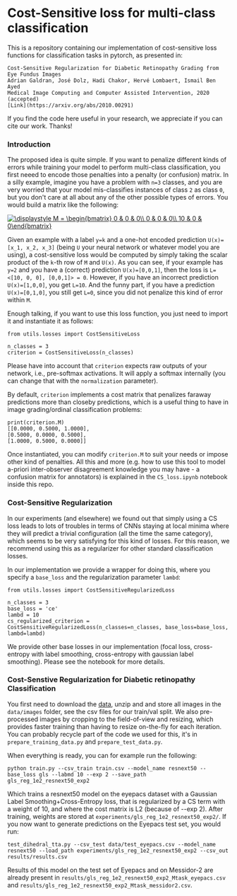 # Cost-Sensitive loss for multi-class classification
This is a repository containing our implementation of cost-sensitive loss functions for classification tasks in pytorch, as presented in:

```
Cost-Sensitive Regularization for Diabetic Retinopathy Grading from Eye Fundus Images
Adrian Galdran, José Dolz, Hadi Chakor, Hervé Lombaert, Ismail Ben Ayed
Medical Image Computing and Computer Assisted Intervention, 2020 (accepted)
[Link](https://arxiv.org/abs/2010.00291)
```

If you find the code here useful in your research, we appreciate if you can cite our work. Thanks!

### Introduction

The proposed idea is quite simple. If you want to penalize different kinds of errors while training your model to perform multi-class classification, you first neeed to encode those penalties into a penalty (or confusion) matrix. In a silly example, imagine you have a problem with `n=3` classes, and you are very worried that your model mis-classifies instances of class `2` as class `0`, but you don't care at all about any of the other possible types of errors. You would build a matrix like the following:

<a href="https://www.codecogs.com/eqnedit.php?latex=\displaystyle&space;M&space;=&space;\begin{bmatrix}&space;0&space;&&space;0&space;&&space;0\\&space;0&space;&&space;0&space;&&space;0\\&space;10&space;&&space;0&space;&&space;0\end{bmatrix}" target="_blank"><img src="https://latex.codecogs.com/gif.latex?\displaystyle&space;M&space;=&space;\begin{bmatrix}&space;0&space;&&space;0&space;&&space;0\\&space;0&space;&&space;0&space;&&space;0\\&space;10&space;&&space;0&space;&&space;0\end{bmatrix}" title="\displaystyle M = \begin{bmatrix} 0 & 0 & 0\\ 0 & 0 & 0\\ 10 & 0 & 0\end{bmatrix}" /></a>

Given an example with a label `y=k` and a one-hot encoded prediction `U(x)=[x_1, x_2, x_3]` (being `U` your neural network or whatever model you are using), a cost-sensitive loss would be computed by simply taking the scalar product of the `k`-th row of `M` and `U(x)`. As you can see, if your example has `y=2` and you have a (correct) prediction `U(x)=[0,0,1]`, then the loss is `L=<[10, 0, 0], [0,0,1]> = 0`. However, if you have an incorrect prediction `U(x)=[1,0,0]`, you get `L=10`. And the funny part, if you have a prediction `U(x)=[0,1,0]`, you still get `L=0`, since you did not penalize this kind of error within `M`.

Enough talking, if you want to use this loss function, you just need to import it and instantiate it as follows:
```
from utils.losses import CostSensitiveLoss

n_classes = 3
criterion = CostSensitiveLoss(n_classes)
```

Please have into account that `criterion` expects raw outputs of your network, i.e., pre-softmax activations. It will apply a softmax internally (you can change that with the `normalization` parameter).

By default, `criterion` implements a cost matrix that penalizes faraway predictions more than closeby predictions, which is a useful thing to have in image grading/ordinal classification problems:

```
print(criterion.M)
[[0.0000, 0.5000, 1.0000],
[0.5000, 0.0000, 0.5000],
[1.0000, 0.5000, 0.0000]]
```
Once instantiated, you can modify `criterion.M` to suit your needs or impose other kind of penalties. All this and more (e.g. how to use this tool to model a-priori inter-observer disagreement knowledge you may have - a confusion matrix for annotators) is explained in the `CS_loss.ipynb` notebook inside this repo.

### Cost-Sensitive Regularization
In our experiments (and elsewhere) we found out that simply using a CS loss leads to lots of troubles in terms of CNNs staying at local minima where they will predict a trivial configuration (all the time the same category), which seems to be very satisfying for this kind of losses. For this reason, we recommend using this as a regularizer for other standard classification losses. 

In our implementation we provide a wrapper for doing this, where you specify a `base_loss` and the regularization parameter `lambd`:

```
from utils.losses import CostSensitiveRegularizedLoss

n_classes = 3 
base_loss = 'ce'
lambd = 10
cs_regularized_criterion = CostSensitiveRegularizedLoss(n_classes=n_classes, base_loss=base_loss, lambd=lambd)
```

We provide other base losses in our implementation (focal loss, cross-entropy with label smoothing, cross-entropy with gaussian label smoothing). Please see the notebook for more details.

### Cost-Senstive Regularization for Diabetic retinopathy Classification
You first need to download the [data](https://www.kaggle.com/c/diabetic-retinopathy-detection/data), unzip and and store all images in the `data/images` folder, see the csv files for our train/val split. We also pre-processed images by cropping to the field-of-view and resizing, which provides faster training than having to resize on-the-fly for each iteration. You can probably recycle part of the code we used for this, it's in `prepare_training_data.py` and `prepare_test_data.py`.

When everything is ready, you can for example run the following:
```
python train.py --csv_train train.csv --model_name resnext50 --base_loss gls --labmd 10 --exp 2 --save_path gls_reg_1e2_resnext50_exp2
```
Which trains a resnext50 model on the eyepacs dataset with a Gaussian Label Smoothing+Cross-Entropy loss, that is regularized by a CS term with a weight of 10, and where the cost matrix is L2 (because of --exp 2). 
After training, weights are stored at `experiments/gls_reg_1e2_resnext50_exp2/`. If you now want to generate predictions on the Eyepacs test set, you would run:
```
test_dihedral_tta.py --csv_test data/test_eyepacs.csv --model_name resnext50 --load_path experiments/gls_reg_1e2_resnext50_exp2 --csv_out results/results.csv
```
Results of this model on the test set of Eyepacs and on Messidor-2 are already present in `results/gls_reg_1e2_resnext50_exp2_Mtask_eyepacs.csv` and `results/gls_reg_1e2_resnext50_exp2_Mtask_messidor2.csv`.




